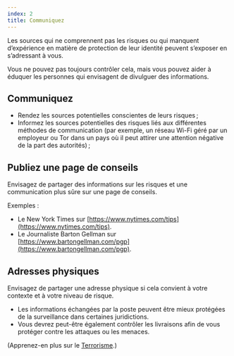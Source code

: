 ```yaml
---
index: 2
title: Communiquez
---
```

Les sources qui ne comprennent pas les risques ou qui manquent d’expérience en matière de protection de leur identité peuvent s’exposer en s’adressant à vous.

Vous ne pouvez pas toujours contrôler cela, mais vous pouvez aider à éduquer les personnes qui envisagent de divulguer des informations.

## Communiquez

* Rendez les sources potentielles conscientes de leurs risques ;
* Informez les sources potentielles des risques liés aux différentes méthodes de communication (par exemple, un réseau Wi-Fi géré par un employeur ou Tor dans un pays où il peut attirer une attention négative de la part des autorités) ;

## Publiez une page de conseils

Envisagez de partager des informations sur les risques et une communication plus sûre sur une page de conseils.

Exemples :

* Le New York Times sur [https://www.nytimes.com/tips](https://www.nytimes.com/tips).
* Le Journaliste Barton Gellman sur [https://www.bartongellman.com/pgp](https://www.bartongellman.com/pgp).

## Adresses physiques

Envisagez de partager une adresse physique si cela convient à votre contexte et à votre niveau de risque.

* Les informations échangées par la poste peuvent être mieux protégées de la surveillance dans certaines juridictions.
* Vous devrez peut-être également contrôler les livraisons afin de vous protéger contre les attaques ou les menaces.

(Apprenez-en plus sur le [Terrorisme](umbrella://incident-response/terrorism/beginner).)